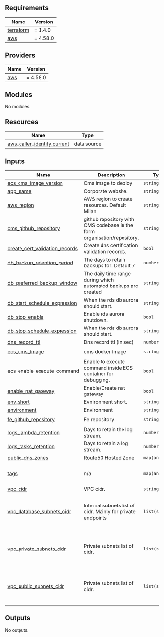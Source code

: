 ## Requirements

| Name | Version |
|------|---------|
| <a name="requirement_terraform"></a> [terraform](#requirement\_terraform) | = 1.4.0 |
| <a name="requirement_aws"></a> [aws](#requirement\_aws) | = 4.58.0 |

## Providers

| Name | Version |
|------|---------|
| <a name="provider_aws"></a> [aws](#provider\_aws) | = 4.58.0 |

## Modules

No modules.

## Resources

| Name | Type |
|------|------|
| [aws_caller_identity.current](https://registry.terraform.io/providers/hashicorp/aws/4.58.0/docs/data-sources/caller_identity) | data source |

## Inputs

| Name | Description | Type | Default | Required |
|------|-------------|------|---------|:--------:|
| <a name="input_ecs_cms_image_version"></a> [ecs\_cms\_image\_version](#input\_ecs\_cms\_image\_version) | Cms image to deploy | `string` | n/a | yes |
| <a name="input_app_name"></a> [app\_name](#input\_app\_name) | Corporate website. | `string` | `"website"` | no |
| <a name="input_aws_region"></a> [aws\_region](#input\_aws\_region) | AWS region to create resources. Default Milan | `string` | `"eu-central-1"` | no |
| <a name="input_cms_github_repository"></a> [cms\_github\_repository](#input\_cms\_github\_repository) | github repository with CMS codebase in the form organisation/repository. | `string` | `"pagopa/cms-corporate-backend"` | no |
| <a name="input_create_cert_validation_records"></a> [create\_cert\_validation\_records](#input\_create\_cert\_validation\_records) | Create dns certification validation records. | `bool` | `true` | no |
| <a name="input_db_backup_retention_period"></a> [db\_backup\_retention\_period](#input\_db\_backup\_retention\_period) | The days to retain backups for. Default 7 | `number` | `7` | no |
| <a name="input_db_preferred_backup_window"></a> [db\_preferred\_backup\_window](#input\_db\_preferred\_backup\_window) | The daily time range during which automated backups are created. | `string` | `"17:00-19:00"` | no |
| <a name="input_db_start_schedule_expression"></a> [db\_start\_schedule\_expression](#input\_db\_start\_schedule\_expression) | When the rds db aurora should start. | `string` | `"cron(0 8 ? * MON-FRI *)"` | no |
| <a name="input_db_stop_enable"></a> [db\_stop\_enable](#input\_db\_stop\_enable) | Enable rds aurora shutdown. | `bool` | `false` | no |
| <a name="input_db_stop_schedule_expression"></a> [db\_stop\_schedule\_expression](#input\_db\_stop\_schedule\_expression) | When the rds db aurora should start. | `string` | `"cron(0 19 ? * MON-FRI *)"` | no |
| <a name="input_dns_record_ttl"></a> [dns\_record\_ttl](#input\_dns\_record\_ttl) | Dns record ttl (in sec) | `number` | `86400` | no |
| <a name="input_ecs_cms_image"></a> [ecs\_cms\_image](#input\_ecs\_cms\_image) | cms docker image | `string` | `"ghcr.io/pagopa/cms-pn-backend"` | no |
| <a name="input_ecs_enable_execute_command"></a> [ecs\_enable\_execute\_command](#input\_ecs\_enable\_execute\_command) | Enable to execute command inside ECS container for debugging. | `bool` | `false` | no |
| <a name="input_enable_nat_gateway"></a> [enable\_nat\_gateway](#input\_enable\_nat\_gateway) | Enable/Create nat gateway | `bool` | `false` | no |
| <a name="input_env_short"></a> [env\_short](#input\_env\_short) | Evnironment short. | `string` | `"d"` | no |
| <a name="input_environment"></a> [environment](#input\_environment) | Environment | `string` | `"dev"` | no |
| <a name="input_fe_github_repository"></a> [fe\_github\_repository](#input\_fe\_github\_repository) | Fe repository | `string` | `"pagopa/corporate-site-fe"` | no |
| <a name="input_logs_lambda_retention"></a> [logs\_lambda\_retention](#input\_logs\_lambda\_retention) | Days to retain the log stream. | `number` | `7` | no |
| <a name="input_logs_tasks_retention"></a> [logs\_tasks\_retention](#input\_logs\_tasks\_retention) | Days to retain a log stream. | `number` | `7` | no |
| <a name="input_public_dns_zones"></a> [public\_dns\_zones](#input\_public\_dns\_zones) | Route53 Hosted Zone | `map(any)` | `null` | no |
| <a name="input_tags"></a> [tags](#input\_tags) | n/a | `map(any)` | <pre>{<br>  "CreatedBy": "Terraform"<br>}</pre> | no |
| <a name="input_vpc_cidr"></a> [vpc\_cidr](#input\_vpc\_cidr) | VPC cidr. | `string` | `"10.0.0.0/16"` | no |
| <a name="input_vpc_database_subnets_cidr"></a> [vpc\_database\_subnets\_cidr](#input\_vpc\_database\_subnets\_cidr) | Internal subnets list of cidr. Mainly for private endpoints | `list(string)` | <pre>[<br>  "10.0.201.0/24",<br>  "10.0.202.0/24",<br>  "10.0.203.0/24"<br>]</pre> | no |
| <a name="input_vpc_private_subnets_cidr"></a> [vpc\_private\_subnets\_cidr](#input\_vpc\_private\_subnets\_cidr) | Private subnets list of cidr. | `list(string)` | <pre>[<br>  "10.0.1.0/24",<br>  "10.0.2.0/24",<br>  "10.0.3.0/24"<br>]</pre> | no |
| <a name="input_vpc_public_subnets_cidr"></a> [vpc\_public\_subnets\_cidr](#input\_vpc\_public\_subnets\_cidr) | Private subnets list of cidr. | `list(string)` | <pre>[<br>  "10.0.101.0/24",<br>  "10.0.102.0/24",<br>  "10.0.103.0/24"<br>]</pre> | no |

## Outputs

No outputs.
